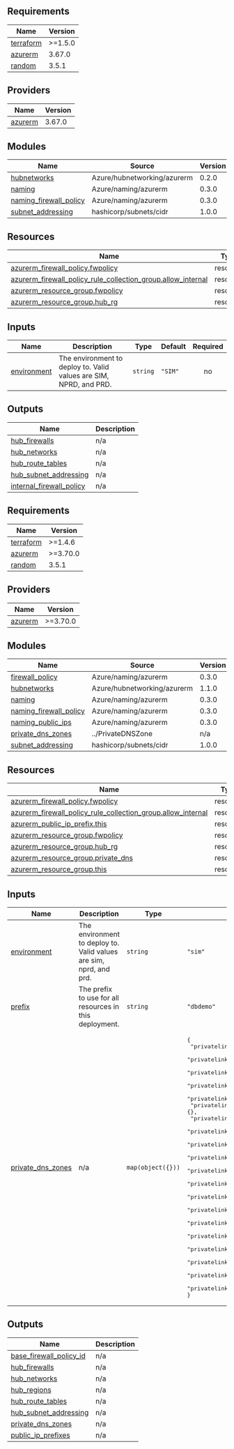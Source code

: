 ## Requirements

| Name | Version |
|------|---------|
| <a name="requirement_terraform"></a> [terraform](#requirement\_terraform) | >=1.5.0 |
| <a name="requirement_azurerm"></a> [azurerm](#requirement\_azurerm) | 3.67.0 |
| <a name="requirement_random"></a> [random](#requirement\_random) | 3.5.1 |

## Providers

| Name | Version |
|------|---------|
| <a name="provider_azurerm"></a> [azurerm](#provider\_azurerm) | 3.67.0 |

## Modules

| Name | Source | Version |
|------|--------|---------|
| <a name="module_hubnetworks"></a> [hubnetworks](#module\_hubnetworks) | Azure/hubnetworking/azurerm | 0.2.0 |
| <a name="module_naming"></a> [naming](#module\_naming) | Azure/naming/azurerm | 0.3.0 |
| <a name="module_naming_firewall_policy"></a> [naming\_firewall\_policy](#module\_naming\_firewall\_policy) | Azure/naming/azurerm | 0.3.0 |
| <a name="module_subnet_addressing"></a> [subnet\_addressing](#module\_subnet\_addressing) | hashicorp/subnets/cidr | 1.0.0 |

## Resources

| Name | Type |
|------|------|
| [azurerm_firewall_policy.fwpolicy](https://registry.terraform.io/providers/hashicorp/azurerm/3.67.0/docs/resources/firewall_policy) | resource |
| [azurerm_firewall_policy_rule_collection_group.allow_internal](https://registry.terraform.io/providers/hashicorp/azurerm/3.67.0/docs/resources/firewall_policy_rule_collection_group) | resource |
| [azurerm_resource_group.fwpolicy](https://registry.terraform.io/providers/hashicorp/azurerm/3.67.0/docs/resources/resource_group) | resource |
| [azurerm_resource_group.hub_rg](https://registry.terraform.io/providers/hashicorp/azurerm/3.67.0/docs/resources/resource_group) | resource |

## Inputs

| Name | Description | Type | Default | Required |
|------|-------------|------|---------|:--------:|
| <a name="input_environment"></a> [environment](#input\_environment) | The environment to deploy to. Valid values are SIM, NPRD, and PRD. | `string` | `"SIM"` | no |

## Outputs

| Name | Description |
|------|-------------|
| <a name="output_hub_firewalls"></a> [hub\_firewalls](#output\_hub\_firewalls) | n/a |
| <a name="output_hub_networks"></a> [hub\_networks](#output\_hub\_networks) | n/a |
| <a name="output_hub_route_tables"></a> [hub\_route\_tables](#output\_hub\_route\_tables) | n/a |
| <a name="output_hub_subnet_addressing"></a> [hub\_subnet\_addressing](#output\_hub\_subnet\_addressing) | n/a |
| <a name="output_internal_firewall_policy"></a> [internal\_firewall\_policy](#output\_internal\_firewall\_policy) | n/a |
<!-- BEGINNING OF PRE-COMMIT-TERRAFORM DOCS HOOK -->
## Requirements

| Name | Version |
|------|---------|
| <a name="requirement_terraform"></a> [terraform](#requirement\_terraform) | >=1.4.6 |
| <a name="requirement_azurerm"></a> [azurerm](#requirement\_azurerm) | >=3.70.0 |
| <a name="requirement_random"></a> [random](#requirement\_random) | 3.5.1 |

## Providers

| Name | Version |
|------|---------|
| <a name="provider_azurerm"></a> [azurerm](#provider\_azurerm) | >=3.70.0 |

## Modules

| Name | Source | Version |
|------|--------|---------|
| <a name="module_firewall_policy"></a> [firewall\_policy](#module\_firewall\_policy) | Azure/naming/azurerm | 0.3.0 |
| <a name="module_hubnetworks"></a> [hubnetworks](#module\_hubnetworks) | Azure/hubnetworking/azurerm | 1.1.0 |
| <a name="module_naming"></a> [naming](#module\_naming) | Azure/naming/azurerm | 0.3.0 |
| <a name="module_naming_firewall_policy"></a> [naming\_firewall\_policy](#module\_naming\_firewall\_policy) | Azure/naming/azurerm | 0.3.0 |
| <a name="module_naming_public_ips"></a> [naming\_public\_ips](#module\_naming\_public\_ips) | Azure/naming/azurerm | 0.3.0 |
| <a name="module_private_dns_zones"></a> [private\_dns\_zones](#module\_private\_dns\_zones) | ../PrivateDNSZone | n/a |
| <a name="module_subnet_addressing"></a> [subnet\_addressing](#module\_subnet\_addressing) | hashicorp/subnets/cidr | 1.0.0 |

## Resources

| Name | Type |
|------|------|
| [azurerm_firewall_policy.fwpolicy](https://registry.terraform.io/providers/hashicorp/azurerm/latest/docs/resources/firewall_policy) | resource |
| [azurerm_firewall_policy_rule_collection_group.allow_internal](https://registry.terraform.io/providers/hashicorp/azurerm/latest/docs/resources/firewall_policy_rule_collection_group) | resource |
| [azurerm_public_ip_prefix.this](https://registry.terraform.io/providers/hashicorp/azurerm/latest/docs/resources/public_ip_prefix) | resource |
| [azurerm_resource_group.fwpolicy](https://registry.terraform.io/providers/hashicorp/azurerm/latest/docs/resources/resource_group) | resource |
| [azurerm_resource_group.hub_rg](https://registry.terraform.io/providers/hashicorp/azurerm/latest/docs/resources/resource_group) | resource |
| [azurerm_resource_group.private_dns](https://registry.terraform.io/providers/hashicorp/azurerm/latest/docs/resources/resource_group) | resource |
| [azurerm_resource_group.this](https://registry.terraform.io/providers/hashicorp/azurerm/latest/docs/resources/resource_group) | resource |

## Inputs

| Name | Description | Type | Default | Required |
|------|-------------|------|---------|:--------:|
| <a name="input_environment"></a> [environment](#input\_environment) | The environment to deploy to. Valid values are sim, nprd, and prd. | `string` | `"sim"` | no |
| <a name="input_prefix"></a> [prefix](#input\_prefix) | The prefix to use for all resources in this deployment. | `string` | `"dbdemo"` | no |
| <a name="input_private_dns_zones"></a> [private\_dns\_zones](#input\_private\_dns\_zones) | n/a | `map(object({}))` | <pre>{<br>  "privatelink.azurecr.io": {},<br>  "privatelink.blob.core.windows.net": {},<br>  "privatelink.cassandra.cosmos.azure.com": {},<br>  "privatelink.documents.azure.com": {},<br>  "privatelink.eastus.azmk8s.io": {},<br>  "privatelink.eastus2.azmk8s.io": {},<br>  "privatelink.eus.backup.windowsazure.com": {},<br>  "privatelink.eus2.backup.windowsazure.com": {},<br>  "privatelink.file.core.windows.net": {},<br>  "privatelink.gremlin.cosmos.azure.com": {},<br>  "privatelink.managedhsm.azure.net": {},<br>  "privatelink.mongo.cosmos.azure.com": {},<br>  "privatelink.monitor.azure.com": {},<br>  "privatelink.queue.core.windows.net": {},<br>  "privatelink.servicebus.windows.net": {},<br>  "privatelink.siterecovery.windowsazure.com": {},<br>  "privatelink.table.core.windows.net": {},<br>  "privatelink.table.cosmos.azure.com": {},<br>  "privatelink.vaultcore.azure.net": {},<br>  "privatelink.web.core.windows.net": {}<br>}</pre> | no |

## Outputs

| Name | Description |
|------|-------------|
| <a name="output_base_firewall_policy_id"></a> [base\_firewall\_policy\_id](#output\_base\_firewall\_policy\_id) | n/a |
| <a name="output_hub_firewalls"></a> [hub\_firewalls](#output\_hub\_firewalls) | n/a |
| <a name="output_hub_networks"></a> [hub\_networks](#output\_hub\_networks) | n/a |
| <a name="output_hub_regions"></a> [hub\_regions](#output\_hub\_regions) | n/a |
| <a name="output_hub_route_tables"></a> [hub\_route\_tables](#output\_hub\_route\_tables) | n/a |
| <a name="output_hub_subnet_addressing"></a> [hub\_subnet\_addressing](#output\_hub\_subnet\_addressing) | n/a |
| <a name="output_private_dns_zones"></a> [private\_dns\_zones](#output\_private\_dns\_zones) | n/a |
| <a name="output_public_ip_prefixes"></a> [public\_ip\_prefixes](#output\_public\_ip\_prefixes) | n/a |
<!-- END OF PRE-COMMIT-TERRAFORM DOCS HOOK -->
